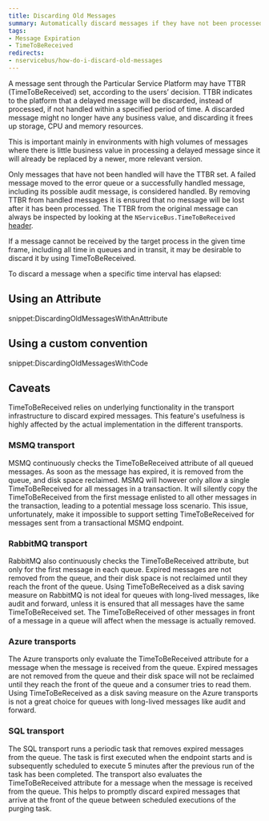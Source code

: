 ```yaml
---
title: Discarding Old Messages
summary: Automatically discard messages if they have not been processed within a given period of time.
tags:
- Message Expiration
- TimeToBeReceived
redirects:
- nservicebus/how-do-i-discard-old-messages
---
```


A message sent through the Particular Service Platform may have TTBR (TimeToBeReceived) set, according to the users’ decision. TTBR indicates to the platform that a delayed message will be discarded, instead of processed, if not handled within a specified period of time. A discarded message might no longer have any business value, and discarding it frees up storage, CPU and memory resources.

This is important mainly in environments with high volumes of messages where there is little business value in processing a delayed message since it will already be replaced by a newer, more relevant version.

Only messages that have not been handled will have the TTBR set. A failed message moved to the error queue or a successfully handled message, including its possible audit message, is considered handled. By removing TTBR from handled messages it is ensured that no message will be lost after it has been processed. The TTBR from the original message can always be inspected by looking at the `NServiceBus.TimeToBeReceived` [header](/nservicebus/messaging/headers.md).

If a message cannot be received by the target process in the given time frame, including all time in queues and in transit, it may be desirable to discard it by using TimeToBeReceived.


To discard a message when a specific time interval has elapsed:


## Using an Attribute

snippet:DiscardingOldMessagesWithAnAttribute


## Using a custom convention

snippet:DiscardingOldMessagesWithCode


## Caveats

TimeToBeReceived relies on underlying functionality in the transport infrastructure to discard expired messages. This feature's usefulness is highly affected by the actual implementation in the different transports.


### MSMQ transport

MSMQ continuously checks the TimeToBeReceived attribute of all queued messages. As soon as the message has expired, it is removed from the queue, and disk space reclaimed. MSMQ will however only allow a single TimeToBeReceived for all messages in a transaction. It will silently copy the TimeToBeReceived from the first message enlisted to all other messages in the transaction, leading to a potential message loss scenario. This issue, unfortunately, make it impossible to support setting TimeToBeReceived for messages sent from a transactional MSMQ endpoint.


### RabbitMQ transport

RabbitMQ also continuously checks the TimeToBeReceived attribute, but only for the first message in each queue. Expired messages are not removed from the queue, and their disk space is not reclaimed until they reach the front of the queue. Using TimeToBeReceived as a disk saving measure on RabbitMQ is not ideal for queues with long-lived messages, like audit and forward, unless it is ensured that all messages have the same TimeToBeReceived set. The TimeToBeReceived of other messages in front of a message in a queue will affect when the message is actually removed.


### Azure transports

The Azure transports only evaluate the TimeToBeReceived attribute for a message when the message is received from the queue. Expired messages are not removed from the queue and their disk space will not be reclaimed until they reach the front of the queue and a consumer tries to read them. Using TimeToBeReceived as a disk saving measure on the Azure transports is not a great choice for queues with long-lived messages like audit and forward.


### SQL transport

The SQL transport runs a periodic task that removes expired messages from the queue. The task is first executed when the endpoint starts and is subsequently scheduled to execute 5 minutes after the previous run of the task has been completed. The transport also evaluates the TimeToBeReceived attribute for a message when the message is received from the queue. This helps to promptly discard expired messages that arrive at the front of the queue between scheduled executions of the purging task.